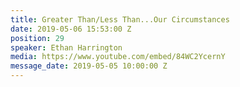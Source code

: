 ```yaml
---
title: Greater Than/Less Than...Our Circumstances
date: 2019-05-06 15:53:00 Z
position: 29
speaker: Ethan Harrington
media: https://www.youtube.com/embed/84WC2YcernY
message_date: 2019-05-05 10:00:00 Z
---
```


